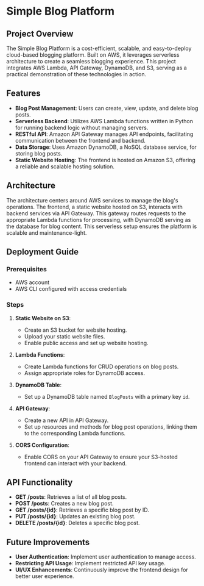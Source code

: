 # Simple Blog Platform

## Project Overview

The Simple Blog Platform is a cost-efficient, scalable, and easy-to-deploy cloud-based blogging platform. Built on AWS, it leverages serverless architecture to create a seamless blogging experience. This project integrates AWS Lambda, API Gateway, DynamoDB, and S3, serving as a practical demonstration of these technologies in action.

## Features

- **Blog Post Management**: Users can create, view, update, and delete blog posts.
- **Serverless Backend**: Utilizes AWS Lambda functions written in Python for running backend logic without managing servers.
- **RESTful API**: Amazon API Gateway manages API endpoints, facilitating communication between the frontend and backend.
- **Data Storage**: Uses Amazon DynamoDB, a NoSQL database service, for storing blog posts.
- **Static Website Hosting**: The frontend is hosted on Amazon S3, offering a reliable and scalable hosting solution.

## Architecture

The architecture centers around AWS services to manage the blog's operations. The frontend, a static website hosted on S3, interacts with backend services via API Gateway. This gateway routes requests to the appropriate Lambda functions for processing, with DynamoDB serving as the database for blog content. This serverless setup ensures the platform is scalable and maintenance-light.

## Deployment Guide

### Prerequisites

- AWS account
- AWS CLI configured with access credentials

### Steps

1. **Static Website on S3**:
    - Create an S3 bucket for website hosting.
    - Upload your static website files.
    - Enable public access and set up website hosting.

2. **Lambda Functions**:
    - Create Lambda functions for CRUD operations on blog posts.
    - Assign appropriate roles for DynamoDB access.

3. **DynamoDB Table**:
    - Set up a DynamoDB table named `BlogPosts` with a primary key `id`.

4. **API Gateway**:
    - Create a new API in API Gateway.
    - Set up resources and methods for blog post operations, linking them to the corresponding Lambda functions.

5. **CORS Configuration**:
    - Enable CORS on your API Gateway to ensure your S3-hosted frontend can interact with your backend.

## API Functionality
- **GET /posts**: Retrieves a list of all blog posts.
- **POST /posts**: Creates a new blog post.
- **GET /posts/{id}**: Retrieves a specific blog post by ID.
- **PUT /posts/{id}**: Updates an existing blog post.
- **DELETE /posts/{id}**: Deletes a specific blog post.

## Future Improvements

- **User Authentication**: Implement user authentication to manage access.
- **Restricting API Usage**: Implement restricted API key usage. 
- **UI/UX Enhancements**: Continuously improve the frontend design for better user experience.


